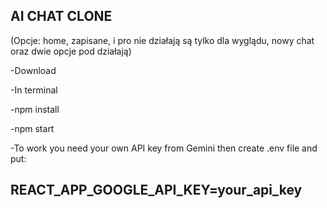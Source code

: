 ## AI CHAT CLONE 

(Opcje: home, zapisane, i pro nie działają są tylko dla wyglądu, nowy chat oraz dwie opcje pod działają)

-Download

-In terminal

-npm install

-npm start

-To work you need your own API key from Gemini
then create .env file  and put: 

## REACT_APP_GOOGLE_API_KEY=your_api_key
